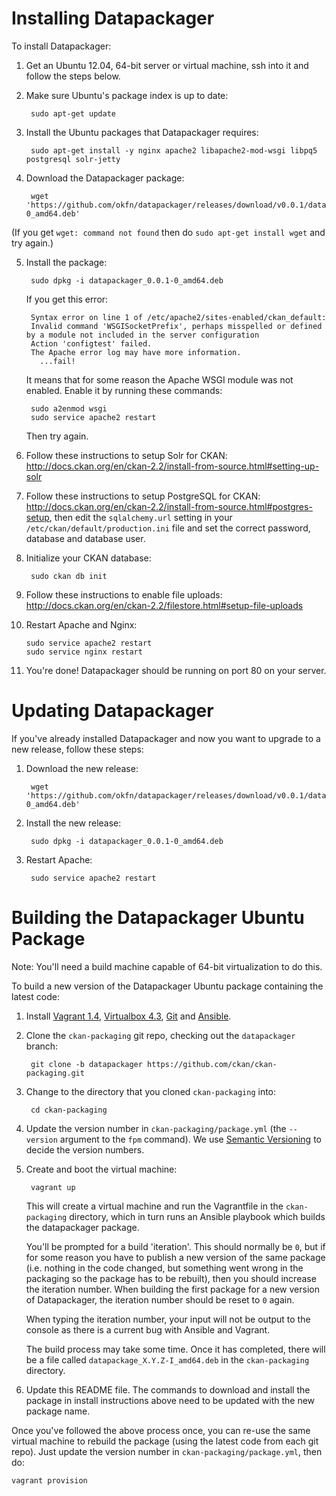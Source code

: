 # Installing Datapackager

To install Datapackager:

1. Get an Ubuntu 12.04, 64-bit server or virtual machine, ssh into it and
   follow the steps below.

2. Make sure Ubuntu's package index is up to date:

        sudo apt-get update

3. Install the Ubuntu packages that Datapackager requires:

        sudo apt-get install -y nginx apache2 libapache2-mod-wsgi libpq5 postgresql solr-jetty

4. Download the Datapackager package:

        wget 'https://github.com/okfn/datapackager/releases/download/v0.0.1/datapackager_0.0.1-0_amd64.deb'

  (If you get `wget: command not found` then do `sudo apt-get install wget`
  and try again.)

5. Install the package:

        sudo dpkg -i datapackager_0.0.1-0_amd64.deb

   If you get this error:

        Syntax error on line 1 of /etc/apache2/sites-enabled/ckan_default:
        Invalid command 'WSGISocketPrefix', perhaps misspelled or defined by a module not included in the server configuration
        Action 'configtest' failed.
        The Apache error log may have more information.
          ...fail!

   It means that for some reason the Apache WSGI module was not enabled.
   Enable it by running these commands:

        sudo a2enmod wsgi
        sudo service apache2 restart

   Then try again.

6. Follow these instructions to setup Solr for CKAN:
   <http://docs.ckan.org/en/ckan-2.2/install-from-source.html#setting-up-solr>

7. Follow these instructions to setup PostgreSQL for CKAN:
   <http://docs.ckan.org/en/ckan-2.2/install-from-source.html#postgres-setup>,
   then edit the `sqlalchemy.url` setting in your
   `/etc/ckan/default/production.ini` file and set the correct password,
   database and database user.

8. Initialize your CKAN database:

        sudo ckan db init

9. Follow these instructions to enable file uploads:
    <http://docs.ckan.org/en/ckan-2.2/filestore.html#setup-file-uploads>

10. Restart Apache and Nginx:

        sudo service apache2 restart
        sudo service nginx restart

11. You're done! Datapackager should be running on port 80 on your server.


# Updating Datapackager

If you've already installed Datapackager and now you want to upgrade to a new
release, follow these steps:

1. Download the new release:

        wget 'https://github.com/okfn/datapackager/releases/download/v0.0.1/datapackager_0.0.1-0_amd64.deb'

2. Install the new release:

        sudo dpkg -i datapackager_0.0.1-0_amd64.deb

3. Restart Apache:

        sudo service apache2 restart


# Building the Datapackager Ubuntu Package

Note: You'll need a build machine capable of 64-bit virtualization to do this.

To build a new version of the Datapackager Ubuntu package containing the latest
code:

1. Install [Vagrant 1.4](http://www.vagrantup.com/),
   [Virtualbox 4.3](https://www.virtualbox.org), [Git](http://git-scm.com/)
   and [Ansible](http://www.ansible.com/).

2. Clone the `ckan-packaging` git repo, checking out the `datapackager` branch:

        git clone -b datapackager https://github.com/ckan/ckan-packaging.git

3. Change to the directory that you cloned `ckan-packaging` into:

        cd ckan-packaging

4. Update the version number in `ckan-packaging/package.yml` (the `--version`
   argument to the `fpm` command). We use
   [Semantic Versioning](http://semver.org/) to decide the version numbers.

4. Create and boot the virtual machine:

        vagrant up

   This will create a virtual machine and run the Vagrantfile in the
   `ckan-packaging` directory, which in turn runs an Ansible playbook which
   builds the datapackager package.

   You'll be prompted for a build 'iteration'. This should normally be `0`,
   but if for some reason you have to publish a new version of the same package
   (i.e. nothing in the code changed, but something went wrong in the packaging
   so the package has to be rebuilt), then you should increase the iteration
   number. When building the first package for a new version of Datapackager,
   the iteration number should be reset to `0` again.

   When typing the iteration number, your input will not be output to the
   console as there is a current bug with Ansible and Vagrant.

   The build process may take some time. Once it has completed, there will be a
   file called `datapackage_X.Y.Z-I_amd64.deb` in the `ckan-packaging`
   directory.

5. Update this README file. The commands to download and install the package in
   install instructions above need to be updated with the new package name.

Once you've followed the above process once, you can re-use the same virtual
machine to rebuild the package (using the latest code from each git repo).
Just update the version number in `ckan-packaging/package.yml`, then do:

    vagrant provision
